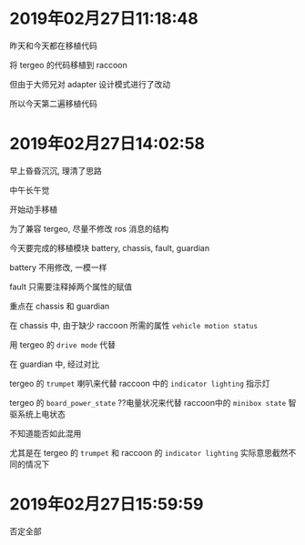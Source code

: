# 2019年02月27日11:18:48

昨天和今天都在移植代码

将 tergeo 的代码移植到 raccoon

但由于大师兄对 adapter 设计模式进行了改动

所以今天第二遍移植代码



# 2019年02月27日14:02:58

早上昏昏沉沉, 理清了思路

中午长午觉

开始动手移植

为了兼容 tergeo, 尽量不修改 ros 消息的结构

今天要完成的移植模块 battery, chassis, fault, guardian

battery 不用修改, 一模一样

fault 只需要注释掉两个属性的赋值

重点在 chassis 和 guardian

在 chassis 中, 由于缺少 raccoon 所需的属性 `vehicle motion status` 

用 tergeo 的 `drive mode` 代替

在 guardian 中, 经过对比

tergeo 的 `trumpet` 喇叭来代替 raccoon 中的 `indicator lighting` 指示灯

tergeo 的 `board_power_state` ??电量状况来代替 raccoon中的 `minibox state` 智驱系统上电状态

不知道能否如此混用

尤其是在 tergeo 的 `trumpet` 和 raccoon 的 `indicator lighting` 实际意思截然不同的情况下



# 2019年02月27日15:59:59

否定全部